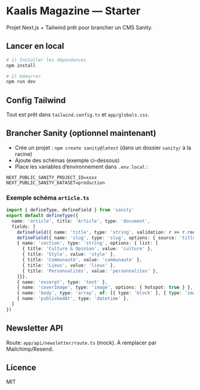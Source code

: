 # Kaalis Magazine — Starter

Projet Next.js + Tailwind prêt pour brancher un CMS Sanity.

## Lancer en local
```bash
# 1) Installer les dépendances
npm install

# 2) Démarrer
npm run dev
```

## Config Tailwind
Tout est prêt dans `tailwind.config.ts` et `app/globals.css`.

## Brancher Sanity (optionnel maintenant)
- Crée un projet : `npm create sanity@latest` (dans un dossier `sanity/` à la racine)
- Ajoute des schémas (exemple ci-dessous)
- Place les variables d’environnement dans `.env.local` :
```
NEXT_PUBLIC_SANITY_PROJECT_ID=xxxx
NEXT_PUBLIC_SANITY_DATASET=production
```

### Exemple schéma `article.ts`
```ts
import { defineType, defineField } from 'sanity'
export default defineType({
  name: 'article', title: 'Article', type: 'document',
  fields: [
    defineField({ name: 'title', type: 'string', validation: r => r.required() }),
    defineField({ name: 'slug', type: 'slug', options: { source: 'title' } }),
    { name: 'section', type: 'string', options: { list: [
      { title: 'Culture & Opinion', value: 'culture' },
      { title: 'Style', value: 'style' },
      { title: 'Communauté', value: 'communaute' },
      { title: 'Lieux', value: 'lieux' },
      { title: 'Personnalités', value: 'personnalites' },
    ]}},
    { name: 'excerpt', type: 'text' },
    { name: 'coverImage', type: 'image', options: { hotspot: true } },
    { name: 'body', type: 'array', of: [{ type: 'block' }, { type: 'image' }] },
    { name: 'publishedAt', type: 'datetime' },
  ]
})
```

## Newsletter API
Route: `app/api/newsletter/route.ts` (mock). À remplacer par Mailchimp/Resend.

## Licence
MIT
